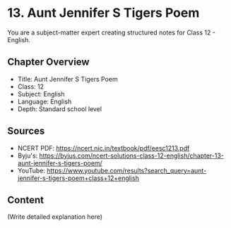 # 13. Aunt Jennifer S Tigers Poem

You are a subject-matter expert creating structured notes for Class 12 - English.

## Chapter Overview
- Title: Aunt Jennifer S Tigers Poem
- Class: 12
- Subject: English
- Language: English
- Depth: Standard school level

## Sources
- NCERT PDF: https://ncert.nic.in/textbook/pdf/eesc1213.pdf
- Byju's: https://byjus.com/ncert-solutions-class-12-english/chapter-13-aunt-jennifer-s-tigers-poem/
- YouTube: https://www.youtube.com/results?search_query=aunt-jennifer-s-tigers-poem+class+12+english

## Content
(Write detailed explanation here)
